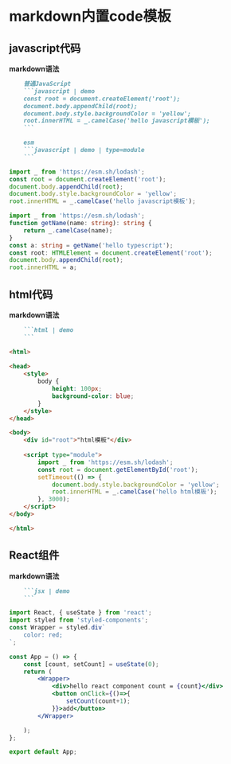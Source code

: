 # markdown内置code模板

## javascript代码

**markdown语法**
```markdown
    普通JavaScript
    ```javascript | demo
    const root = document.createElement('root');
    document.body.appendChild(root);
    document.body.style.backgroundColor = 'yellow';
    root.innerHTML = _.camelCase('hello javascript模板');
    ```

    esm
    ```javascript | demo | type=module
    ```
```


```javascript | demo | type=module
import _ from 'https://esm.sh/lodash';
const root = document.createElement('root');
document.body.appendChild(root);
document.body.style.backgroundColor = 'yellow';
root.innerHTML = _.camelCase('hello javascript模板');
```


```typescript | demo
import _ from 'https://esm.sh/lodash';
function getName(name: string): string {
    return _.camelCase(name);
}
const a: string = getName('hello typescript');
const root: HTMLElement = document.createElement('root');
document.body.appendChild(root);
root.innerHTML = a;
```


## html代码



**markdown语法**
```markdown
    ```html | demo
    ```
```

```html | demo
<html>
    
<head>
    <style>
        body {
            height: 100px;
            background-color: blue;
        }
    </style> 
</head>

<body>
    <div id="root">"html模板"</div> 
    
    <script type="module">
        import _ from 'https://esm.sh/lodash';
        const root = document.getElementById('root');
        setTimeout(() => {
            document.body.style.backgroundColor = 'yellow';
            root.innerHTML = _.camelCase('hello html模板');
        }, 3000);
    </script>
</body>

</html>
```



## React组件


**markdown语法**
```markdown
    ```jsx | demo
    ```
```

```jsx | demo
import React, { useState } from 'react';
import styled from 'styled-components';
const Wrapper = styled.div`
    color: red;
`;

const App = () => {
    const [count, setCount] = useState(0);
    return (
        <Wrapper>
            <div>hello react component count = {count}</div>
            <button onClick={()=>{
                setCount(count+1);
            }}>add</button>
        </Wrapper>

    );
};

export default App;
```

